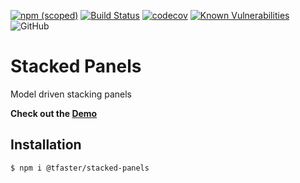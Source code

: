 [![npm (scoped)](https://img.shields.io/npm/v/@tfaster/stacked-panels?label=@tfaster/stacked-panels&style=flat-square)](https://www.npmjs.com/package/@tfaster/stacked-panels)
[![Build Status](https://travis-ci.org/tFaster/stacked-panels.svg?branch=main)](https://travis-ci.org/tFaster/stacked-panels)
[![codecov](https://codecov.io/gh/tFaster/stacked-panels/branch/main/graph/badge.svg)](https://codecov.io/gh/tFaster/stacked-panels)
[![Known Vulnerabilities](https://snyk.io/test/github/tFaster/stacked-panels/badge.svg?targetFile=projects/stacked-panels/package.json)](https://snyk.io/test/github/tFaster/stacked-panels?targetFile=projects/stacked-panels/package.json)
![GitHub](https://img.shields.io/github/license/tFaster/stacked-panels?style=flat-square)

# Stacked Panels

Model driven stacking panels

**Check out the [Demo](https://tfaster.github.io/stacked-panels/)**


## Installation

```bash
$ npm i @tfaster/stacked-panels
```

